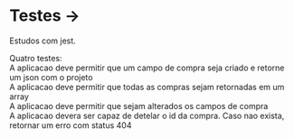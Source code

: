 # Testes ->
Estudos com jest.

Quatro testes: <br/>
  A aplicacao deve permitir que um campo de compra seja criado e retorne um json com o projeto <br/>
  A aplicacao deve permitir que todas as compras sejam retornadas em um array <br/>
  A aplicacao deve permitir que sejam alterados os campos de compra <br/>
  A aplicacao devera ser capaz de detelar o id da compra. Caso nao exista, retornar um erro com status 404 <br/>
  

